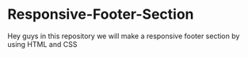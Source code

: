 # Responsive-Footer-Section
Hey guys in this repository we will make a responsive footer section by using HTML and CSS
